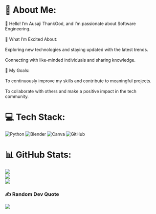 # 💫 About Me:
👋 Hello! I’m Ausaji ThankGod, and I’m passionate about Software Engineering. <br><br>🌟 What I’m Excited About:<br><br>Exploring new technologies and staying updated with the latest trends.<br><br>Connecting with like-minded individuals and sharing knowledge.<br><br>🎯 My Goals:<br><br>To continuously improve my skills and contribute to meaningful projects.<br><br>To collaborate with others and make a positive impact in the tech community.<br>


# 💻 Tech Stack:
![Python](https://img.shields.io/badge/python-3670A0?style=flat&logo=python&logoColor=ffdd54) ![Blender](https://img.shields.io/badge/blender-%23F5792A.svg?style=flat&logo=blender&logoColor=white) ![Canva](https://img.shields.io/badge/Canva-%2300C4CC.svg?style=flat&logo=Canva&logoColor=white) ![GitHub](https://img.shields.io/badge/github-%23121011.svg?style=flat&logo=github&logoColor=white)
# 📊 GitHub Stats:
![](https://github-readme-stats.vercel.app/api?username=01TGMA&theme=dark&hide_border=false&include_all_commits=false&count_private=true)<br/>
![](https://github-readme-streak-stats.herokuapp.com/?user=01TGMA&theme=dark&hide_border=false)<br/>
![](https://github-readme-stats.vercel.app/api/top-langs/?username=01TGMA&theme=dark&hide_border=false&include_all_commits=false&count_private=true&layout=compact)

### ✍️ Random Dev Quote
![](https://quotes-github-readme.vercel.app/api?type=horizontal&theme=tokyonight)

<!-- Proudly created with GPRM ( https://gprm.itsvg.in ) -->
